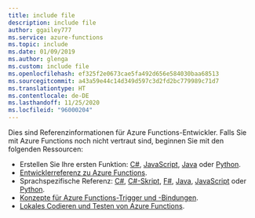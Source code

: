 ```yaml
---
title: include file
description: include file
author: ggailey777
ms.service: azure-functions
ms.topic: include
ms.date: 01/09/2019
ms.author: glenga
ms.custom: include file
ms.openlocfilehash: ef325f2e0673cae5fa492d656e584030baa68513
ms.sourcegitcommit: a43a59e44c14d349d597c3d2fd2bc779989c71d7
ms.translationtype: HT
ms.contentlocale: de-DE
ms.lasthandoff: 11/25/2020
ms.locfileid: "96000204"
---
```

Dies sind Referenzinformationen für Azure Functions-Entwickler. Falls Sie mit Azure Functions noch nicht vertraut sind, beginnen Sie mit den folgenden Ressourcen:

* Erstellen Sie Ihre ersten Funktion: [C#](../articles/azure-functions/functions-create-first-azure-function.md), [JavaScript](../articles/azure-functions/functions-create-first-azure-function.md), [Java](../articles/azure-functions/create-first-function-cli-java.md) oder [Python](../articles/azure-functions/create-first-function-cli-python.md).
* [Entwicklerreferenz zu Azure Functions](../articles/azure-functions/functions-reference.md).
* Sprachspezifische Referenz: [C#](../articles/azure-functions/functions-dotnet-class-library.md), [C#-Skript](../articles/azure-functions/functions-reference-csharp.md), [F#](../articles/azure-functions/functions-reference-fsharp.md), [Java](../articles/azure-functions/functions-reference-java.md), [JavaScript](../articles/azure-functions/functions-reference-node.md) oder [Python](../articles/azure-functions/functions-reference-python.md).
* [Konzepte für Azure Functions-Trigger und -Bindungen](../articles/azure-functions/functions-triggers-bindings.md).
* [Lokales Codieren und Testen von Azure Functions](../articles/azure-functions/functions-develop-local.md).